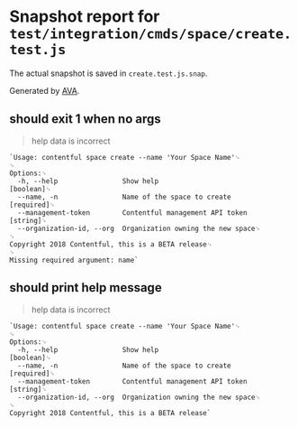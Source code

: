 # Snapshot report for `test/integration/cmds/space/create.test.js`

The actual snapshot is saved in `create.test.js.snap`.

Generated by [AVA](https://ava.li).

## should exit 1 when no args

> help data is incorrect

    `Usage: contentful space create --name 'Your Space Name'␊
    ␊
    Options:␊
      -h, --help                Show help                                  [boolean]␊
      --name, -n                Name of the space to create               [required]␊
      --management-token        Contentful management API token             [string]␊
      --organization-id, --org  Organization owning the new space␊
    ␊
    Copyright 2018 Contentful, this is a BETA release␊
    ␊
    Missing required argument: name`

## should print help message

> help data is incorrect

    `Usage: contentful space create --name 'Your Space Name'␊
    ␊
    Options:␊
      -h, --help                Show help                                  [boolean]␊
      --name, -n                Name of the space to create               [required]␊
      --management-token        Contentful management API token             [string]␊
      --organization-id, --org  Organization owning the new space␊
    ␊
    Copyright 2018 Contentful, this is a BETA release`
